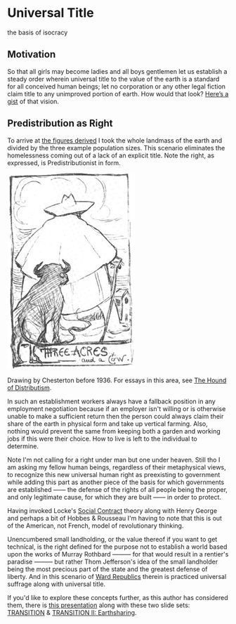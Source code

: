 # Universal Title
the basis of isocracy

## Motivation
So that all girls may become ladies and all boys gentlemen let us establish a steady order wherein universal title to the value of the earth is a standard for all conceived human beings; let no corporation or any other legal fiction claim title to any unimproved portion of earth. How would that look? [Here’s a gist](https://gist.github.com/kuttaineh/8b7830a1a3e0f10467b90cd3049424d4) of that vision.

## Predistribution as Right
To arrive at [the figures derived](https://gist.github.com/kuttaineh/8b7830a1a3e0f10467b90cd3049424d4) I took the whole landmass of the earth and divided by the three example population sizes. This scenario eliminates the homelessness coming out of a lack of an explicit title. Note the right, as expressed, is Predistributionist in form.

![Three acres and a cow](Three_acres_and_a_cow.jpeg)

Drawing by Chesterton before 1936. For essays in this area, see [The Hound of Distributism](https://www.chesterton.org/store/product/hound-of-distributism/).

In such an establishment workers always have a fallback position in any employment negotiation because if an employer isn't willing or is otherwise unable to make a sufficient return then the person could always claim their share of the earth in physical form and take up vertical farming. Also, nothing would prevent the same from keeping both a garden and working jobs if this were their choice. How to live is left to the individual to determine.

Note I'm not calling for a right under man but one under heaven. Still tho I am asking my fellow human beings, regardless of their metaphysical views, to recognize this new universal human right as preexisting to government while adding this part as another piece of the basis for which governments are established —— the defense of the rights of all people being the proper, and only legitimate cause, for which they are built —— in order to protect.

Having invoked Locke's [Social Contract](https://github.com/kuttaineh/unknotted#how-shall-the-social-contract-be-defined) theory along with Henry George and perhaps a bit of Hobbes & Rousseau I'm having to note that this is out of the American, not French, model of revolutionary thinking.

Unencumbered small landholding, or the value thereof if you want to get technical, is the right defined for the purpose not to establish a world based upon the works of Murray Rothbard ——— for that would result in a rentier's paradise ——— but rather Thom Jefferson's idea of the small landholder being the most precious part of the state and the greatest defense of liberty. And in this scenario of [Ward Republics](https://web.archive.org/web/20230331120509/https://constitution.org/1-Activism/reform/us/ward_republic.html) therein is practiced universal suffrage along with universal title.

If you'd like to explore these concepts further, as this author has considered them, there is [this presentation](https://www.dropbox.com/s/sfq0ojcn3ywj4lc/Unknotted.pptx?dl=0) along with these two slide sets: [TRANSITION](https://www.dropbox.com/s/e5saemk5ean6q4l/TRANSITION.pptx?dl=0) & [TRANSITION II: Earthsharing](https://www.dropbox.com/s/x7fguox3i251sku/TRANSITION_II.pptx?dl=0).
